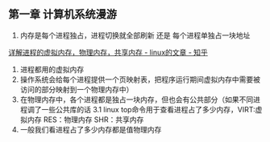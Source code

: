 ## 第一章 计算机系统漫游
1. 内存是每个进程独占，进程切换就全部刷新 还是 每个进程单独占一块地址

[详解进程的虚拟内存，物理内存，共享内存 - linux的文章 - 知乎](https://zhuanlan.zhihu.com/p/606881804)
1. 进程都用的虚拟内存
2. 操作系统会给每个进程提供一个页映射表，把程序运行期间虚拟内存中需要被访问的部分映射到一个物理内存中）
3. 在物理内存中，各个进程都是独占一块内存，但也会有公共部分（如果不同进程调了一些公共库的话
  3.1 linux top命令用于查看进程占了多少内存，VIRT:虚拟内存 RES：物理内存 SHR：共享内存
4. 一般我们看进程占了多少内存都是值物理内存


